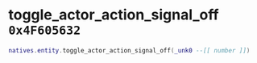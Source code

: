 # toggle_actor_action_signal_off `0x4F605632`

```lua
natives.entity.toggle_actor_action_signal_off(_unk0 --[[ number ]])
```